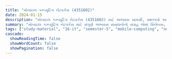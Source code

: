 ```yaml
---
title: "મોબાઇલ કમ્પ્યુટિંગ નેટવર્કસ (4351602)"
date: 2024-01-15
description: "મોબાઇલ કમ્પ્યુટિંગ નેટવર્કસ (4351602) માટે અભ્યાસ સામગ્રી, પ્રશ્નપત્રો અને ઉકેલો - ઇન્ફોર્મેશન ટેકનોલોજી, સેમેસ્ટર 5"
summary: "મોબાઇલ કમ્પ્યુટિંગ નેટવર્કસ માટે સંપૂર્ણ અભ્યાસ સંસાધનોનો સંગ્રહ જેમાં સિલેબસ, 2023-2025ના પ્રશ્નપત્રો અને વિગતવાર ઉકેલોનો સમાવેશ થાય છે"
tags: ["study-material", "16-it", "semester-5", "mobile-computing", "networks", "mcn", "4351602"]
cascade:
  showReadingTime: false
  showWordCount: false
  showPagination: false
---
```

